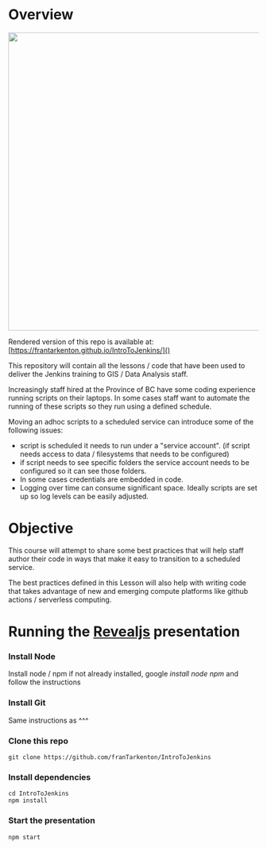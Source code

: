 # Overview

<img src="https://lh3.googleusercontent.com/pw/AM-JKLWZtAp61uDthyr0U6pWcSdg9PqfHbERpmuhD2xWOum87AlWEgjauKGxAMbpLTpvb34I_RLxfGEjCO1HPKyHoPXreljlJiYGZZHMlRVhTPgEQoJtrlwQx7nU0R79cxv5E6EhVUJG2QmEluIXUmExYKSNsA=w883-h430-no?authuser=0" width="600px">

Rendered version of this repo is available at:
[https://frantarkenton.github.io/IntroToJenkins/]()

This repository will contain all the lessons / code that
have been used to deliver the Jenkins training to GIS /
Data Analysis staff.

Increasingly staff hired at the Province of BC have some coding
experience running scripts on their laptops.  In some cases staff
want to automate the running of these scripts so they run using a
defined schedule.

Moving an adhoc scripts to a scheduled service can introduce some
of the following issues:

* script is scheduled it needs to run under a "service account". (if script needs access to data / filesystems that needs to be configured)
* if script needs to see specific folders the service account needs
    to be configured so it can see those folders.
* In some cases credentials are embedded in code.
* Logging over time can consume significant space.  Ideally scripts are set up so log levels can be easily adjusted.

# Objective

This course will attempt to share some best practices that will help
staff author their code in ways that make it easy to transition to a
scheduled service.

The best practices defined in this Lesson will also help with writing
code that takes advantage of new and emerging compute platforms like
github actions / serverless computing.

# Running the [Revealjs](https://revealjs.com/) presentation

### Install Node
Install node / npm if not already installed, google *install node npm*
and follow the instructions

### Install Git
Same instructions as ^^^

### Clone this repo
```
git clone https://github.com/franTarkenton/IntroToJenkins
```

### Install dependencies
```
cd IntroToJenkins
npm install
```

### Start the presentation
```
npm start
```





